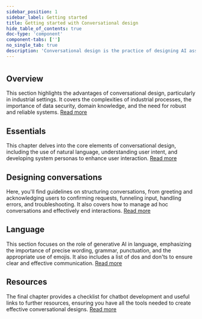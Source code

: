 ```yaml
---
sidebar_position: 1
sidebar_label: Getting started
title: Getting started with Conversational design
hide_table_of_contents: true
doc-type: 'component'
component-tabs: ['']
no_single_tab: true
description: 'Conversational design is the practice of designing AI assistants, chatbots and voice interfaces to communicate with users naturally and intuitively. Also known as Conversation UX (CUX), conversational design bridges the gap between technology and human communication, making interactions with our industrial software users more efficient, helpful and engaging.'
---
```


#

## Overview

This section highlights the advantages of conversational design, particularly in industrial settings. It covers the complexities of industrial processes, the importance of data security, domain knowledge, and the need for robust and reliable systems. [Read more](./overview)

## Essentials

This chapter delves into the core elements of conversational design, including the use of natural language, understanding user intent, and developing system personas to enhance user interaction. [Read more](./essentials/natural-language)

## Designing conversations

Here, you'll find guidelines on structuring conversations, from greeting and acknowledging users to confirming requests, funneling input, handling errors, and troubleshooting. It also covers how to manage ad hoc conversations and effectively end interactions. [Read more](./designing-conversations/overview)

## Language

This section focuses on the role of generative AI in language, emphasizing the importance of precise wording, grammar, punctuation, and the appropriate use of emojis. It also includes a list of dos and don'ts to ensure clear and effective communication. [Read more](./language)

## Resources

The final chapter provides a checklist for chatbot development and useful links to further resources, ensuring you have all the tools needed to create effective conversational designs. [Read more](./resources/chatbot-checklist)
